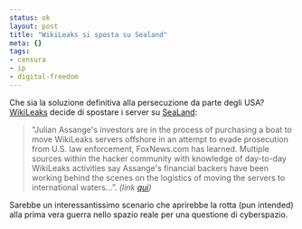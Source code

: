 ```yaml
--- 
status: ok
layout: post
title: "WikiLeaks si sposta su Sealand"
meta: {}
tags: 
- censura
- ip
- digital-freedom
---
```

Che sia la soluzione definitiva alla persecuzione da parte degli USA? [WikiLeaks][0] decide di spostare i server su [SeaLand][1]:

> "Julian Assange's investors are in the process of purchasing a boat to move WikiLeaks servers offshore in an attempt to evade prosecution from U.S. law enforcement, FoxNews.com has learned. Multiple sources within the hacker community with knowledge of day-to-day WikiLeaks activities say Assange's financial backers have been working behind the scenes on the logistics of moving the servers to international waters...”. *(link [qui][3])*

Sarebbe un interessantissimo scenario che aprirebbe la rotta (pun intended) alla prima vera guerra nello spazio reale per una questione di cyberspazio.

[0]: http://wikileaks.org
[1]: http://en.wikipedia.org/wiki/Principality_of_Sealand
[3]: http://yro.slashdot.org/story/12/01/31/1615249/wikileaks-to-ship-servers-to-micronation-of-sealand